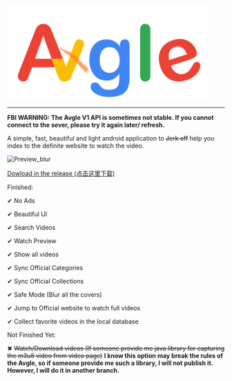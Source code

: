 ![Logo](./logo.png)

---

<b>FBI WARNING: The Avgle V1 API is sometimes not stable. If you cannot connect to the sever, please try it again later/ refresh.</b>

A simple, fast, beautiful and light android application to <del>Jerk off</del> help you index to the definite website to watch the video.

![Preview_blur](Preview1.png)

[Dowload in the release (点击这里下载)](https://github.com/absolutelycold/Axgle/releases)

Finished:

✔ No Ads 

✔ Beautiful UI

✔ Search Videos

✔ Watch Preview

✔ Show all videos

✔ Sync Official Categories

✔ Sync Official Collections

✔ Safe Mode (Blur all the covers)

✔ Jump to Official website to watch full videos

✔ Collect favorite videos in the local database

Not Finished Yet:

✖ <del>Watch/Download videos (If someone provide me java library for capturing the m3u8 video from video page)</del> **I know this option may break the rules of the Avgle, so if someone provide me such a library, I will not publish it. However, I will do it in another branch.**
